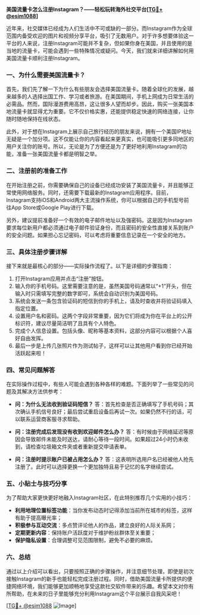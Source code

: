 **美国流量卡怎么注册Instagram？——轻松玩转海外社交平台[[TG💪+ @esim1088](https://t.me/s/esim1088)]**

近年来，社交媒体已经成为人们生活中不可或缺的一部分。而Instagram作为全球范围内备受欢迎的图片和视频分享平台，吸引了无数用户。对于许多想要体验这一平台的人来说，注册Instagram可能并不复杂，但如果你身在美国，并且使用的是当地的流量卡，可能会遇到一些特殊情况或疑问。今天，我们就来详细讲解如何用美国流量卡顺利注册Instagram。

### 一、为什么需要美国流量卡？

首先，我们先了解一下为什么有些朋友会选择美国流量卡。随着全球化的发展，越来越多的人选择出国工作、学习或者旅游。在美国期间，手机上网成为日常生活的必需品。然而，国际漫游费用高昂，这让很多人望而却步。因此，购买一张美国本地流量卡就显得尤为重要。它不仅价格实惠，还能提供稳定快速的网络连接，让你随时随地保持在线状态。

此外，对于想在Instagram上展示自己旅行经历的朋友来说，拥有一个美国IP地址无疑是一个加分项。这不仅能让你的内容看起来更真实，也可能吸引更多同地区的用户关注你的账号。所以，无论是为了方便还是为了更好地利用Instagram的功能，准备一张美国流量卡都是明智之举。

### 二、注册前的准备工作

在开始注册之前，你需要确保自己的设备已经成功安装了美国流量卡，并且能够正常使用网络服务。同时，还需要下载最新的Instagram应用程序。目前，Instagram支持iOS和Android两大主流操作系统，你可以根据自己的手机型号前往App Store或Google Play进行下载。

另外，建议提前准备好一个有效的电子邮件地址以及强密码。这是因为Instagram要求每位新用户都必须通过电子邮件验证身份，而且密码的安全性直接关系到账户的安全问题。如果担心忘记密码，可以考虑将重要信息记录在一个安全的地方。

### 三、具体注册步骤详解

接下来就是最核心的部分——实际操作流程了。以下是详细的步骤指南：

1. 打开Instagram应用并点击“注册”按钮。
2. 输入你的手机号码。这里需要注意的是，虽然美国号码通常以“+1”开头，但在输入时只需填写完整的数字即可，系统会自动识别为美国号码。
3. 系统会发送一条包含验证码的短信到你的手机上，请及时查收并将验证码填入指定位置。
4. 设置用户名和密码。这两个字段非常重要，因为它们将成为你在平台上的公开标识符，建议尽量简洁明了且具有个人特色。
5. 完成个人信息设置。包括头像、昵称等基本资料，这部分内容可以根据个人喜好自由发挥。
6. 最后一步是上传几张照片作为测试帖子，这样可以让其他用户看到你已经开始活跃起来啦！

### 四、常见问题解答

在实际操作过程中，有些人可能会遇到各种各样的难题。下面列举了一些常见的问题及其解决方法供参考：

- **问：为什么无法收到验证码短信？**
  答：首先检查是否正确填写了手机号码；其次确认手机信号良好；最后尝试重启设备后再试一次。如果仍然不行的话，可以联系运营商客服寻求帮助。

- **问：注册完成后发现没有收到欢迎邮件怎么办？**
  答：有时候由于网络延迟等原因会导致邮件未能及时送达，请耐心等待一段时间。如果超过24小时仍未收到，请检查垃圾箱文件夹或者重新提交申请表单。

- **问：注册时提示账户已被占用怎么办？**
  答：这表明所选用户名已经被他人抢先注册了。此时可以选择更换一个更加独特且易于记忆的名字继续尝试。

### 五、小贴士与技巧分享

为了帮助大家更快更好地融入Instagram社区，在此特别推荐几个实用的小技巧：

- **利用地理位置标签功能**：当你发布动态时记得添加当前所在城市的标签，这样有助于提高曝光率；
- **积极参与互动交流**：多点赞评论他人的作品，建立良好的人际关系网；
- **定期更新内容**：保持账户活跃度对于维护粉丝群体至关重要；
- **保护隐私设置**：合理调整可见范围限制，避免不必要的麻烦。

### 六、总结

通过以上介绍可以看出，只要按照正确的步骤操作，并注意细节处理，即使是初次接触Instagram的新手也能轻松完成注册过程。同时，借助美国流量卡所提供的便捷网络环境，我们能够更加顺畅地享受这款社交软件带来的乐趣。希望本文对你有所帮助，在未来的日子里能够充分利用Instagram这个平台展示自我风采吧！

[[TG💪+ @esim1088](https://t.me/s/esim1088) ![Image](https://i.postimg.cc/4NQfJmqS/Snipaste-2025-05-13-00-14-12.png)]